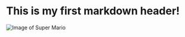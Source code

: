# This is my first markdown header!

![Image of Super Mario](https://static.wikia.nocookie.net/mario/images/b/be/SM3DW_Artwork_Mario.png/revision/latest?cb=20211023140148&path-prefix=de)
